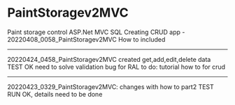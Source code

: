 # PaintStoragev2MVC
Paint storage control ASP.Net MVC SQL
Creating CRUD app - 20220408_0058_PaintStoragev2MVC
How to included

***************************************
20220424_0458_PaintStoragev2MVC
created get,add,edit,delete data
TEST OK
need to solve validation bug for RAL
to do: tutorial how to for crud

***************************************
20220423_0329_PaintStoragev2MVC:
changes with how to part2
TEST RUN  OK, details need to be done
